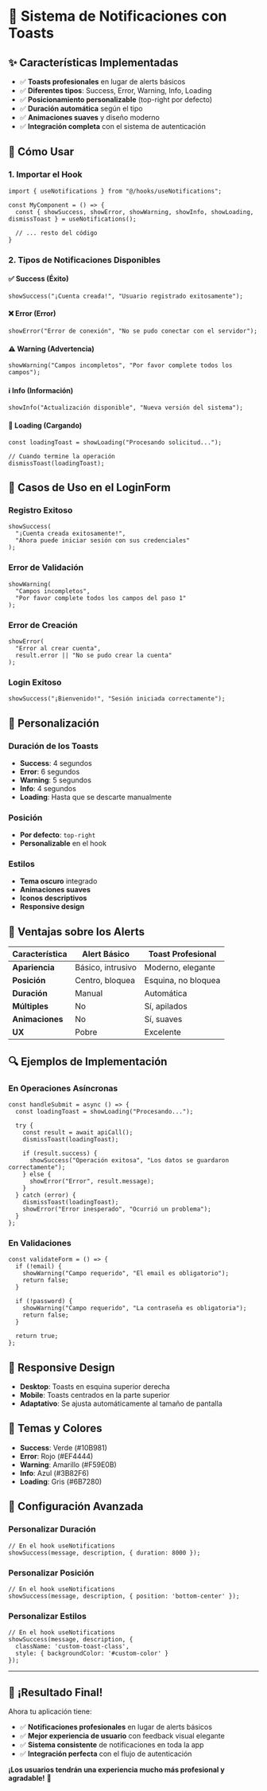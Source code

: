 # 🎉 Sistema de Notificaciones con Toasts

## ✨ **Características Implementadas**

- ✅ **Toasts profesionales** en lugar de alerts básicos
- ✅ **Diferentes tipos**: Success, Error, Warning, Info, Loading
- ✅ **Posicionamiento personalizable** (top-right por defecto)
- ✅ **Duración automática** según el tipo
- ✅ **Animaciones suaves** y diseño moderno
- ✅ **Integración completa** con el sistema de autenticación

## 🔧 **Cómo Usar**

### **1. Importar el Hook**

```tsx
import { useNotifications } from "@/hooks/useNotifications";

const MyComponent = () => {
  const { showSuccess, showError, showWarning, showInfo, showLoading, dismissToast } = useNotifications();
  
  // ... resto del código
}
```

### **2. Tipos de Notificaciones Disponibles**

#### **✅ Success (Éxito)**
```tsx
showSuccess("¡Cuenta creada!", "Usuario registrado exitosamente");
```

#### **❌ Error (Error)**
```tsx
showError("Error de conexión", "No se pudo conectar con el servidor");
```

#### **⚠️ Warning (Advertencia)**
```tsx
showWarning("Campos incompletos", "Por favor complete todos los campos");
```

#### **ℹ️ Info (Información)**
```tsx
showInfo("Actualización disponible", "Nueva versión del sistema");
```

#### **🔄 Loading (Cargando)**
```tsx
const loadingToast = showLoading("Procesando solicitud...");

// Cuando termine la operación
dismissToast(loadingToast);
```

## 🎯 **Casos de Uso en el LoginForm**

### **Registro Exitoso**
```tsx
showSuccess(
  "¡Cuenta creada exitosamente!", 
  "Ahora puede iniciar sesión con sus credenciales"
);
```

### **Error de Validación**
```tsx
showWarning(
  "Campos incompletos", 
  "Por favor complete todos los campos del paso 1"
);
```

### **Error de Creación**
```tsx
showError(
  "Error al crear cuenta", 
  result.error || "No se pudo crear la cuenta"
);
```

### **Login Exitoso**
```tsx
showSuccess("¡Bienvenido!", "Sesión iniciada correctamente");
```

## 🎨 **Personalización**

### **Duración de los Toasts**
- **Success**: 4 segundos
- **Error**: 6 segundos  
- **Warning**: 5 segundos
- **Info**: 4 segundos
- **Loading**: Hasta que se descarte manualmente

### **Posición**
- **Por defecto**: `top-right`
- **Personalizable** en el hook

### **Estilos**
- **Tema oscuro** integrado
- **Animaciones suaves**
- **Iconos descriptivos**
- **Responsive design**

## 🚀 **Ventajas sobre los Alerts**

| Característica | Alert Básico | Toast Profesional |
|----------------|--------------|-------------------|
| **Apariencia** | Básico, intrusivo | Moderno, elegante |
| **Posición** | Centro, bloquea | Esquina, no bloquea |
| **Duración** | Manual | Automática |
| **Múltiples** | No | Sí, apilados |
| **Animaciones** | No | Sí, suaves |
| **UX** | Pobre | Excelente |

## 🔍 **Ejemplos de Implementación**

### **En Operaciones Asíncronas**
```tsx
const handleSubmit = async () => {
  const loadingToast = showLoading("Procesando...");
  
  try {
    const result = await apiCall();
    dismissToast(loadingToast);
    
    if (result.success) {
      showSuccess("Operación exitosa", "Los datos se guardaron correctamente");
    } else {
      showError("Error", result.message);
    }
  } catch (error) {
    dismissToast(loadingToast);
    showError("Error inesperado", "Ocurrió un problema");
  }
};
```

### **En Validaciones**
```tsx
const validateForm = () => {
  if (!email) {
    showWarning("Campo requerido", "El email es obligatorio");
    return false;
  }
  
  if (!password) {
    showWarning("Campo requerido", "La contraseña es obligatoria");
    return false;
  }
  
  return true;
};
```

## 📱 **Responsive Design**

- **Desktop**: Toasts en esquina superior derecha
- **Mobile**: Toasts centrados en la parte superior
- **Adaptativo**: Se ajusta automáticamente al tamaño de pantalla

## 🎨 **Temas y Colores**

- **Success**: Verde (#10B981)
- **Error**: Rojo (#EF4444)
- **Warning**: Amarillo (#F59E0B)
- **Info**: Azul (#3B82F6)
- **Loading**: Gris (#6B7280)

## 🔧 **Configuración Avanzada**

### **Personalizar Duración**
```tsx
// En el hook useNotifications
showSuccess(message, description, { duration: 8000 });
```

### **Personalizar Posición**
```tsx
// En el hook useNotifications
showSuccess(message, description, { position: 'bottom-center' });
```

### **Personalizar Estilos**
```tsx
// En el hook useNotifications
showSuccess(message, description, { 
  className: 'custom-toast-class',
  style: { backgroundColor: '#custom-color' }
});
```

---

## 🎉 **¡Resultado Final!**

Ahora tu aplicación tiene:
- ✅ **Notificaciones profesionales** en lugar de alerts básicos
- ✅ **Mejor experiencia de usuario** con feedback visual elegante
- ✅ **Sistema consistente** de notificaciones en toda la app
- ✅ **Integración perfecta** con el flujo de autenticación

**¡Los usuarios tendrán una experiencia mucho más profesional y agradable!** 🚀
